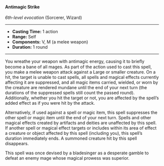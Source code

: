 #### Antimagic Strike
*6th-level evocation* (Sorcerer, Wizard)
___
- **Casting Time:** 1 action
- **Range:** Self
- **Components:** V, M (a melee weapon)
- **Duration:** 1 round
---
 You wreathe your weapon with antimagic energy, causing it to brieﬂy become a bane of all mages. As part of the action used to cast this spell, you make a melee weapon attack against a Large or smaller creature. On a hit, the target is unable to cast spells, all spells and magical effects currently affecting it are suppressed, and all magic items carried, wielded, or worn by the creature are rendered mundane until the end of your next turn (the durations of the suppressed spells still count the passed round). Additionally, whether you hit the target or not, you are affected by the spell’s added effect as if you were hit by the attack.

Alternatively, if used against a spell or magic item, this spell suppresses the other spell or magic item until the end of your next turn. Spells and other magical effects created by artifacts and deities are unaffected by this spell. If another spell or magical effect targets or includes within its area of effect a creature or object affected by this spell (including you), this spell’s duration immediately ends. A summoned creature hit by this spell disappears.

This spell was once devised by a bladesinger as a desperate gamble to defeat an enemy mage whose magical prowess was superior.